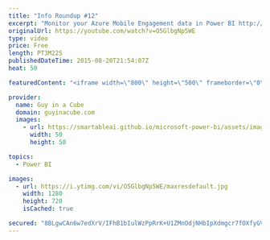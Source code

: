 ```yaml
---
title: "Info Roundup #12"
excerpt: "Monitor your Azure Mobile Engagement data in Power BI http://blogs.msdn.com/b/powerbi/archive/2015/08/17/monitor-and-analyze-your-azure-mobile-engagement-data-in-power-bi.aspx  Calculated Columns and Measures in DAX (@marcorus) http://www.sqlbi.com/articles/calculated-columns-and-measures-in-dax/  Power"
originalUrl: https://youtube.com/watch?v=O5GlbgNp5WE
type: video
price: Free
length: PT3M22S
publishedDateTime: 2015-08-20T21:54:07Z
heat: 50

featuredContent: "<iframe width=\"800\" height=\"500\" frameborder=\"0\" src=\"https://www.youtube.com/embed/O5GlbgNp5WE\" allow=\"accelerometer; autoplay; encrypted-media; gyroscope; picture-in-picture\" allowfullscreen></iframe>"

provider:
  name: Guy in a Cube
  domain: guyinacube.com
  images:
    - url: https://smartableai.github.io/microsoft-power-bi/assets/images/organizations/guyinacube.com-50x50.jpg
      width: 50
      height: 50

topics:
  - Power BI

images:
  - url: https://i.ytimg.com/vi/O5GlbgNp5WE/maxresdefault.jpg
    width: 1280
    height: 720
    isCached: true

secured: "8BLgwCAn6w7edXrV/IFhB1bIulWzPpRrK+U1ZMnOdjNHbIpXdmgcr7fOXfyGVz2q9CPha6FZEX8f6sz/SQdswIvfz+UDEPwiqvr8FlpIsrRIHiTX6BTeeeIRR5w0Xd1lrihqYzVsT1LHk5T6iBgSyMC7McRMGKUZrNvxGiqilmrj0Bi7jLCe2j4gUgsqHQZatfXzC6HN0GrSvqKiv8JJ89BaBFat6rLuzGNR9nzXJYHSn/ich87sXDrRdjfWqwM8T38K8yTfGj6cD6uDuC0Cb1RdJGHwaChMW34ARAfswZSGSWntovDez5TvnrR6Cp4DL8VtVXeIC5uGoBHFPJD59RsAkoa3rjjdJjKRqcHBEMil0fOh9jtYtR3md08WkDDAWjav5qRWRRHxWVQ6MROIj4SOhFdW3sj76C7mKOb/uy4=;Q2+VRTTkRXpOOeH+uU1/LQ=="
---
```



